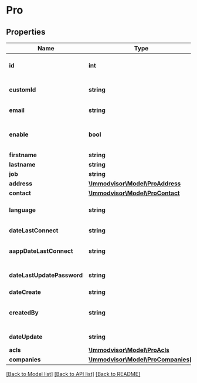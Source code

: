 # Pro

## Properties
Name | Type | Description | Notes
------------ | ------------- | ------------- | -------------
**id** | **int** | Pro&#x27;s Immodvisor&#x27;s unique ID. | [optional] 
**customId** | **string** | your&#x27;s unique identifier | [optional] 
**email** | **string** | e-mail pro, use for login | [optional] 
**enable** | **bool** | pro&#x27;s account activation status | [optional] 
**firstname** | **string** | firstname | [optional] 
**lastname** | **string** | lastname | [optional] 
**job** | **string** | job | [optional] 
**address** | [**\Immodvisor\Model\ProAddress**](ProAddress.md) |  | [optional] 
**contact** | [**\Immodvisor\Model\ProContact**](ProContact.md) |  | [optional] 
**language** | **string** | language (ISO code 639-1) | [optional] 
**dateLastConnect** | **string** | last login date | [optional] 
**aappDateLastConnect** | **string** | date of last login to the application | [optional] 
**dateLastUpdatePassword** | **string** | date of last password change | [optional] 
**dateCreate** | **string** | creation date | [optional] 
**createdBy** | **string** | place where the professional was created | [optional] 
**dateUpdate** | **string** | modification date | [optional] 
**acls** | [**\Immodvisor\Model\ProAcls**](ProAcls.md) |  | [optional] 
**companies** | [**\Immodvisor\Model\ProCompanies[]**](ProCompanies.md) |  | [optional] 

[[Back to Model list]](../../README.md#documentation-for-models) [[Back to API list]](../../README.md#documentation-for-api-endpoints) [[Back to README]](../../README.md)

